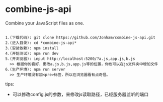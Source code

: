# combine-js-api
Combine your JavaScript files as one.

```

1.(下载代码): git clone https://github.com/Jonham/combine-js-api.git
2.(进入目录): cd *combine-js-api*
3.(安装依赖): npm install
4.(开始测试): npm run dev
5.(开浏览器): input http://localhost:5200/?a.js,app.js,b.js
  >> 根据你的喜好，更改a.js,b.js,app.js等的位置，你也可以在js文件夹中增加文件
6.(生产环境): npm run server
  >> 生产环境没有加<pre>标签，所以在浏览器看有点奇怪。

```

tips:
* 可以修改config.js的参数，来修改js读取路径，已经服务器监听的端口
